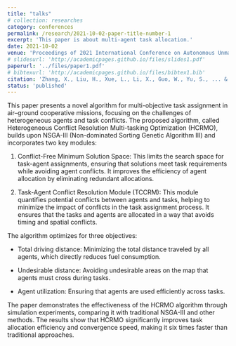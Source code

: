 ```yaml
---
title: "talks"
# collection: researches
category: conferences
permalink: /research/2021-10-02-paper-title-number-1
excerpt: 'This paper is about multi-agent task allocation.'
date: 2021-10-02
venue: 'Proceedings of 2021 International Conference on Autonomous Unmanned Systems (ICAUS 2021) '
# slidesurl: 'http://academicpages.github.io/files/slides1.pdf'
paperurl: '../files/paper1.pdf'
# bibtexurl: 'http://academicpages.github.io/files/bibtex1.bib'
citation: 'Zhang, X., Liu, H., Xue, L., Li, X., Guo, W., Yu, S., ... & Xu, H. (2021, September). Multi-objective Collaborative Optimization Algorithm for Heterogeneous Cooperative Tasks Based on Conflict Resolution. In International Conference on Autonomous Unmanned Systems (pp. 2548-2557). Singapore: Springer Singapore.'
status: 'published'
---
```

This paper presents a novel algorithm for multi-objective task assignment in air–ground cooperative missions, focusing on the challenges of heterogeneous agents and task conflicts. The proposed algorithm, called Heterogeneous Conflict Resolution Multi-tasking Optimization (HCRMO), builds upon NSGA-III (Non-dominated Sorting Genetic Algorithm III) and incorporates two key modules:

1. Conflict-Free Minimum Solution Space: This limits the search space for task-agent assignments, ensuring that solutions meet task requirements while avoiding agent conflicts. It improves the efficiency of agent allocation by eliminating redundant allocations.

2. Task-Agent Conflict Resolution Module (TCCRM): This module quantifies potential conflicts between agents and tasks, helping to minimize the impact of conflicts in the task assignment process. It ensures that the tasks and agents are allocated in a way that avoids timing and spatial conflicts.

The algorithm optimizes for three objectives:

- Total driving distance: Minimizing the total distance traveled by all agents, which directly reduces fuel consumption.

- Undesirable distance: Avoiding undesirable areas on the map that agents must cross during tasks.

- Agent utilization: Ensuring that agents are used efficiently across tasks.

The paper demonstrates the effectiveness of the HCRMO algorithm through simulation experiments, comparing it with traditional NSGA-III and other methods. The results show that HCRMO significantly improves task allocation efficiency and convergence speed, making it six times faster than traditional approaches.
